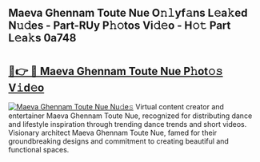 ## Maeva Ghennam Toute Nue O𝚗𝚕yf𝚊ns L𝚎a𝚔ed N𝚞𝚍es - Part-RUy P𝚑𝚘tos Vi𝚍𝚎o - H𝚘𝚝 Part L𝚎a𝚔s 0a748

# <h2><a href="http://kfcrwq4.oniu.top/?m=Maeva+Ghennam+Toute+Nue">🔗👉 🔴 Maeva Ghennam Toute Nue P𝚑ot𝚘𝚜 V𝚒d𝚎o</a></h2>

[![Maeva Ghennam Toute Nue Nu𝚍e𝚜](https://i.imgur.com/0qMVB7G.gif)](http://kfcrwq4.oniu.top/?m=Maeva+Ghennam+Toute+Nue)
Virtual content creator and entertainer Maeva Ghennam Toute Nue, recognized for distributing dance and lifestyle inspiration through trending dance trends and short videos. Visionary architect Maeva Ghennam Toute Nue, famed for their groundbreaking designs and commitment to creating beautiful and functional spaces.  
